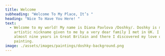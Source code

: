 ```yaml
---
title: Welcome
subheading: "Welcome To My Place, It’s "
heading: "Nice To Have You Here! "
text:
  - Welcome to my world! My name is Diana Pavlova /Doshky/. Doshky is my
    artistic nickname given to me by a very dear family I met in UK. I spent
    almost nine years in Great Britain and there I discovered my love of
    painting.
image: ./assets/images/paintings/doshky-background.png 
---
```

